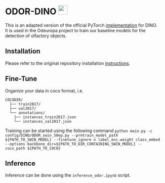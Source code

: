 # ODOR-DINO <img src="figs/dinosaur.png" width="30">

This is an adapted version of the official PyTorch [implementation](https://github.com/IDEA-Research/DINO) for DINO. It is used in the Odeuropa project to train our baseline models for the detection of olfactory objects.


## Installation

Please refer to the original repository installation [instructions](https://github.com/IDEA-Research/DINO#installation).


## Fine-Tune
Organize your data in coco format, i.e. 
```
COCODIR/
  ├── train2017/
  ├── val2017/
  └── annotations/
  	├── instances_train2017.json
  	└── instances_val2017.json
```
Training can be started using the following command
`python main.py -c config/DINO/ODOR_swin_50ep.py --pretrain_model_path ${PATH_TO_SWIN_MODEL} --finetune_ignore n label_enc.weight class_embed --options backbone_dir=${PATH_TO_DIR_CONTAINING_SWIN_MODEL} --coco_path ${PATH_TO_COCO}`

## Inference

Inference can be done using the `inference_odor.ipynb` script.
